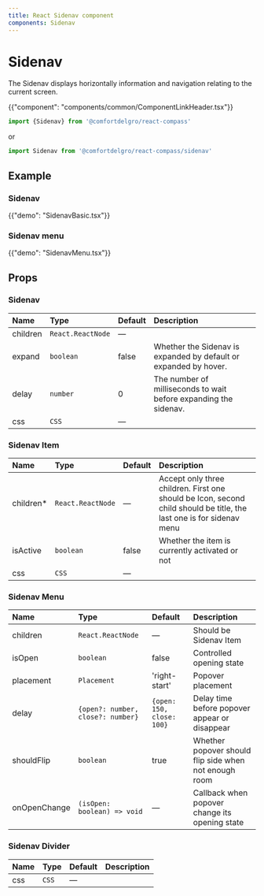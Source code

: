 ```yaml
---
title: React Sidenav component
components: Sidenav
---
```


# Sidenav

<p class="description">The Sidenav displays horizontally information and navigation relating to the current screen.</p>

{{"component": "components/common/ComponentLinkHeader.tsx"}}

```jsx
import {Sidenav} from '@comfortdelgro/react-compass'
```

or

```jsx
import Sidenav from '@comfortdelgro/react-compass/sidenav'
```

## Example

### Sidenav

{{"demo": "SidenavBasic.tsx"}}

### Sidenav menu

{{"demo": "SidenavMenu.tsx"}}

## Props

### Sidenav

| Name     | Type              | Default | Description                                                      |
| :------- | :---------------- | :------ | :--------------------------------------------------------------- |
| children | `React.ReactNode` | —       |                                                                  |
| expand   | `boolean`         | false   | Whether the Sidenav is expanded by default or expanded by hover. |
| delay    | `number`          | 0       | The number of milliseconds to wait before expanding the sidenav. |
| css      | `CSS`             | —       |                                                                  |

### Sidenav Item

| Name       | Type              | Default | Description                                                                                                          |
| :--------- | :---------------- | :------ | :------------------------------------------------------------------------------------------------------------------- |
| children\* | `React.ReactNode` | —       | Accept only three children. First one should be Icon, second child should be title, the last one is for sidenav menu |
| isActive   | `boolean`         | false   | Whether the item is currently activated or not                                                                       |
| css        | `CSS`             | —       |                                                                                                                      |

### Sidenav Menu

| Name         | Type                              | Default                   | Description                                           |
| :----------- | :-------------------------------- | :------------------------ | :---------------------------------------------------- |
| children     | `React.ReactNode`                 | —                         | Should be Sidenav Item                                |
| isOpen       | `boolean`                         | false                     | Controlled opening state                              |
| placement    | `Placement`                       | 'right-start'             | Popover placement                                     |
| delay        | `{open?: number, close?: number}` | `{open: 150, close: 100}` | Delay time before popover appear or disappear         |
| shouldFlip   | `boolean`                         | true                      | Whether popover should flip side when not enough room |
| onOpenChange | `(isOpen: boolean) => void`       | —                         | Callback when popover change its opening state        |

### Sidenav Divider

| Name | Type  | Default | Description |
| :--- | :---- | :------ | :---------- |
| css  | `CSS` | —       |             |